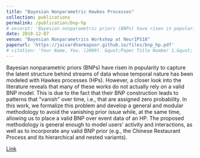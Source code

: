 ```yaml
---
title: "Bayesian Nonparametric Hawkes Processes"
collection: publications
permalink: /publication/bnp-hp
# excerpt: 'Bayesian nonparametric priors (BNPs) have risen in popularity to capture the latent structure behind streams of data whose temporal nature has been modeled with Hawkes processes (HPs). However, a closer look into the literature reveals that many of these works do not actually rely on a valid BNP model. This is due to the fact that their BNP construction leads to patterns that vanish over time, i.e., that are assigned zero probability. In this work, we formalize this problem and develop a general and modular methodology to avoid the vanishing prior issue while, at the same time, allowing us to place a valid BNP over event data of an HP. The proposed methodology is general enough to model users' activity and interactions, as well as to incorporate any valid BNP prior (e.g., the Chinese Restaurant Process and its hierarchical and nested variants).'
date: 2018-12-07
venue: "Bayesian Nonparametrics Workshop at NeurIPS18"
paperurl: 'https://jaivardhankapoor.github.io/files/bnp_hp.pdf'
# citation: 'Your Name, You. (2009). &quot;Paper Title Number 1.&quot; <i>Journal 1</i>. 1(1).'
---
```

Bayesian nonparametric priors (BNPs) have risen in popularity to capture the latent structure behind streams of data whose temporal nature has been modeled with Hawkes processes (HPs). However, a closer look into the literature reveals that many of these works do not actually rely on a valid BNP model. This is due to the fact that their BNP construction leads to patterns that "vanish" over time, i.e., that are assigned zero probability. In this work, we formalize this problem and develop a general and modular methodology to avoid the vanishing prior issue while, at the same time, allowing us to place a valid BNP over event data of an HP. The proposed methodology is general enough to model users' activity and interactions, as well as to incorporate any valid BNP prior (e.g., the Chinese Restaurant Process and its hierarchical and nested variants).

[Link](https://jaivardhankapoor.github.io/files/bnp_hp.pdf)

